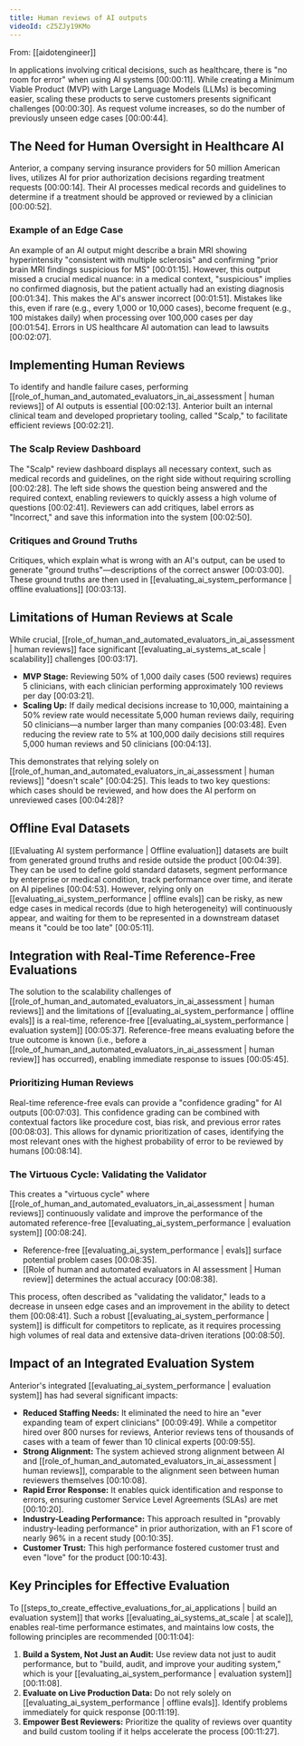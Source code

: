 ```yaml
---
title: Human reviews of AI outputs
videoId: cZ5ZJy19KMo
---
```


From: [[aidotengineer]] <br/> 

In applications involving critical decisions, such as healthcare, there is "no room for error" when using AI systems <a class="yt-timestamp" data-t="00:00:11">[00:00:11]</a>. While creating a Minimum Viable Product (MVP) with Large Language Models (LLMs) is becoming easier, scaling these products to serve customers presents significant challenges <a class="yt-timestamp" data-t="00:00:30">[00:00:30]</a>. As request volume increases, so do the number of previously unseen edge cases <a class="yt-timestamp" data-t="00:00:44">[00:00:44]</a>.

## The Need for Human Oversight in Healthcare AI

Anterior, a company serving insurance providers for 50 million American lives, utilizes AI for prior authorization decisions regarding treatment requests <a class="yt-timestamp" data-t="00:00:14">[00:00:14]</a>. Their AI processes medical records and guidelines to determine if a treatment should be approved or reviewed by a clinician <a class="yt-timestamp" data-t="00:00:52">[00:00:52]</a>.

### Example of an Edge Case
An example of an AI output might describe a brain MRI showing hyperintensity "consistent with multiple sclerosis" and confirming "prior brain MRI findings suspicious for MS" <a class="yt-timestamp" data-t="00:01:15">[00:01:15]</a>. However, this output missed a crucial medical nuance: in a medical context, "suspicious" implies no confirmed diagnosis, but the patient actually had an existing diagnosis <a class="yt-timestamp" data-t="00:01:34">[00:01:34]</a>. This makes the AI's answer incorrect <a class="yt-timestamp" data-t="00:01:51">[00:01:51]</a>. Mistakes like this, even if rare (e.g., every 1,000 or 10,000 cases), become frequent (e.g., 100 mistakes daily) when processing over 100,000 cases per day <a class="yt-timestamp" data-t="00:01:54">[00:01:54]</a>. Errors in US healthcare AI automation can lead to lawsuits <a class="yt-timestamp" data-t="00:02:07">[00:02:07]</a>.

## Implementing Human Reviews
To identify and handle failure cases, performing [[role_of_human_and_automated_evaluators_in_ai_assessment | human reviews]] of AI outputs is essential <a class="yt-timestamp" data-t="00:02:13">[00:02:13]</a>. Anterior built an internal clinical team and developed proprietary tooling, called "Scalp," to facilitate efficient reviews <a class="yt-timestamp" data-t="00:02:21">[00:02:21]</a>.

### The Scalp Review Dashboard
The "Scalp" review dashboard displays all necessary context, such as medical records and guidelines, on the right side without requiring scrolling <a class="yt-timestamp" data-t="00:02:28">[00:02:28]</a>. The left side shows the question being answered and the required context, enabling reviewers to quickly assess a high volume of questions <a class="yt-timestamp" data-t="00:02:41">[00:02:41]</a>. Reviewers can add critiques, label errors as "Incorrect," and save this information into the system <a class="yt-timestamp" data-t="00:02:50">[00:02:50]</a>.

### Critiques and Ground Truths
Critiques, which explain what is wrong with an AI's output, can be used to generate "ground truths"—descriptions of the correct answer <a class="yt-timestamp" data-t="00:03:00">[00:03:00]</a>. These ground truths are then used in [[evaluating_ai_system_performance | offline evaluations]] <a class="yt-timestamp" data-t="00:03:13">[00:03:13]</a>.

## Limitations of Human Reviews at Scale
While crucial, [[role_of_human_and_automated_evaluators_in_ai_assessment | human reviews]] face significant [[evaluating_ai_systems_at_scale | scalability]] challenges <a class="yt-timestamp" data-t="00:03:17">[00:03:17]</a>.
*   **MVP Stage:** Reviewing 50% of 1,000 daily cases (500 reviews) requires 5 clinicians, with each clinician performing approximately 100 reviews per day <a class="yt-timestamp" data-t="00:03:21">[00:03:21]</a>.
*   **Scaling Up:** If daily medical decisions increase to 10,000, maintaining a 50% review rate would necessitate 5,000 human reviews daily, requiring 50 clinicians—a number larger than many companies <a class="yt-timestamp" data-t="00:03:48">[00:03:48]</a>. Even reducing the review rate to 5% at 100,000 daily decisions still requires 5,000 human reviews and 50 clinicians <a class="yt-timestamp" data-t="00:04:13">[00:04:13]</a>.

This demonstrates that relying solely on [[role_of_human_and_automated_evaluators_in_ai_assessment | human reviews]] "doesn't scale" <a class="yt-timestamp" data-t="00:04:25">[00:04:25]</a>. This leads to two key questions: which cases should be reviewed, and how does the AI perform on unreviewed cases <a class="yt-timestamp" data-t="00:04:28">[00:04:28]</a>?

## Offline Eval Datasets
[[Evaluating AI system performance | Offline evaluation]] datasets are built from generated ground truths and reside outside the product <a class="yt-timestamp" data-t="00:04:39">[00:04:39]</a>. They can be used to define gold standard datasets, segment performance by enterprise or medical condition, track performance over time, and iterate on AI pipelines <a class="yt-timestamp" data-t="00:04:53">[00:04:53]</a>. However, relying only on [[evaluating_ai_system_performance | offline evals]] can be risky, as new edge cases in medical records (due to high heterogeneity) will continuously appear, and waiting for them to be represented in a downstream dataset means it "could be too late" <a class="yt-timestamp" data-t="00:05:11">[00:05:11]</a>.

## Integration with Real-Time Reference-Free Evaluations
The solution to the scalability challenges of [[role_of_human_and_automated_evaluators_in_ai_assessment | human reviews]] and the limitations of [[evaluating_ai_system_performance | offline evals]] is a real-time, reference-free [[evaluating_ai_system_performance | evaluation system]] <a class="yt-timestamp" data-t="00:05:37">[00:05:37]</a>. Reference-free means evaluating before the true outcome is known (i.e., before a [[role_of_human_and_automated_evaluators_in_ai_assessment | human review]] has occurred), enabling immediate response to issues <a class="yt-timestamp" data-t="00:05:45">[00:05:45]</a>.

### Prioritizing Human Reviews
Real-time reference-free evals can provide a "confidence grading" for AI outputs <a class="yt-timestamp" data-t="00:07:03">[00:07:03]</a>. This confidence grading can be combined with contextual factors like procedure cost, bias risk, and previous error rates <a class="yt-timestamp" data-t="00:08:03">[00:08:03]</a>. This allows for dynamic prioritization of cases, identifying the most relevant ones with the highest probability of error to be reviewed by humans <a class="yt-timestamp" data-t="00:08:14">[00:08:14]</a>.

### The Virtuous Cycle: Validating the Validator
This creates a "virtuous cycle" where [[role_of_human_and_automated_evaluators_in_ai_assessment | human reviews]] continuously validate and improve the performance of the automated reference-free [[evaluating_ai_system_performance | evaluation system]] <a class="yt-timestamp" data-t="00:08:24">[00:08:24]</a>.
*   Reference-free [[evaluating_ai_system_performance | evals]] surface potential problem cases <a class="yt-timestamp" data-t="00:08:35">[00:08:35]</a>.
*   [[Role of human and automated evaluators in AI assessment | Human review]] determines the actual accuracy <a class="yt-timestamp" data-t="00:08:38">[00:08:38]</a>.

This process, often described as "validating the validator," leads to a decrease in unseen edge cases and an improvement in the ability to detect them <a class="yt-timestamp" data-t="00:08:41">[00:08:41]</a>. Such a robust [[evaluating_ai_system_performance | system]] is difficult for competitors to replicate, as it requires processing high volumes of real data and extensive data-driven iterations <a class="yt-timestamp" data-t="00:08:50">[00:08:50]</a>.

## Impact of an Integrated Evaluation System
Anterior's integrated [[evaluating_ai_system_performance | evaluation system]] has had several significant impacts:
*   **Reduced Staffing Needs:** It eliminated the need to hire an "ever expanding team of expert clinicians" <a class="yt-timestamp" data-t="00:09:49">[00:09:49]</a>. While a competitor hired over 800 nurses for reviews, Anterior reviews tens of thousands of cases with a team of fewer than 10 clinical experts <a class="yt-timestamp" data-t="00:09:55">[00:09:55]</a>.
*   **Strong Alignment:** The system achieved strong alignment between AI and [[role_of_human_and_automated_evaluators_in_ai_assessment | human reviews]], comparable to the alignment seen between human reviewers themselves <a class="yt-timestamp" data-t="00:10:08">[00:10:08]</a>.
*   **Rapid Error Response:** It enables quick identification and response to errors, ensuring customer Service Level Agreements (SLAs) are met <a class="yt-timestamp" data-t="00:10:20">[00:10:20]</a>.
*   **Industry-Leading Performance:** This approach resulted in "provably industry-leading performance" in prior authorization, with an F1 score of nearly 96% in a recent study <a class="yt-timestamp" data-t="00:10:35">[00:10:35]</a>.
*   **Customer Trust:** This high performance fostered customer trust and even "love" for the product <a class="yt-timestamp" data-t="00:10:43">[00:10:43]</a>.

## Key Principles for Effective Evaluation
To [[steps_to_create_effective_evaluations_for_ai_applications | build an evaluation system]] that works [[evaluating_ai_systems_at_scale | at scale]], enables real-time performance estimates, and maintains low costs, the following principles are recommended <a class="yt-timestamp" data-t="00:11:04">[00:11:04]</a>:
1.  **Build a System, Not Just an Audit:** Use review data not just to audit performance, but to "build, audit, and improve your auditing system," which is your [[evaluating_ai_system_performance | evaluation system]] <a class="yt-timestamp" data-t="00:11:08">[00:11:08]</a>.
2.  **Evaluate on Live Production Data:** Do not rely solely on [[evaluating_ai_system_performance | offline evals]]. Identify problems immediately for quick response <a class="yt-timestamp" data-t="00:11:19">[00:11:19]</a>.
3.  **Empower Best Reviewers:** Prioritize the quality of reviews over quantity and build custom tooling if it helps accelerate the process <a class="yt-timestamp" data-t="00:11:27">[00:11:27]</a>.